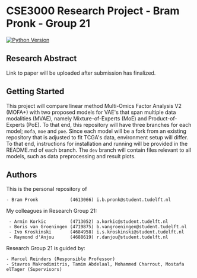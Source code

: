 # CSE3000 Research Project - Bram Pronk - Group 21

[![Python Version](https://img.shields.io/static/v1.svg?label=minimal_python_version&message=3.8.8&color=blue)](https://www.python.org/downloads)

## Research Abstract
Link to paper will be uploaded after submission has finalized.

## Getting Started
<!---

This section should contain installation, testing, and running instructions for people who want to get started with the project. 

- These instructions should work on a clean system.
- These instructions should work without having to install an IDE.
- You can specify that the user should have a certain operating system.

--->
This project will compare linear method Multi-Omics Factor Analysis V2 (MOFA+) with two proposed models for VAE's that span multiple data modalities (MVAE), namely Mixture-of-Experts (MoE) and Product-of-Experts (PoE). 
To that end, this repository will have three branches for each model; ```mofa```, ```moe``` and ```poe```. 
Since each model will be a fork from an existing repository that is adjusted to fit TCGA's data, environment setup will differ. To that end, instructions for installation and running will be provided in the README.md of each branch.
The ```dev``` branch will contain files relevant to all models, such as data preprocessing and result plots.

## Authors
This is the personal repository of

    - Bram Pronk            (4613066) i.b.pronk@student.tudelft.nl

My colleagues in Research Group 21:

     - Armin Korkic         (4713052) a.korkic@student.tudelft.nl
     - Boris van Groeningen (4719875) b.vangroeningen@student.tudelft.nl
     - Ivo Kroskinski       (4684958) i.s.kroskinski@student.tudelft.nl
     - Raymond d'Anjou      (4688619) r.danjou@student.tudelft.nl

Research Group 21 is guided by:
    
    - Marcel Reinders (Responsible Professor)
    - Stavros Makrodimitris, Tamim Abdelaal, Mohammed Charrout, Mostafa elTager (Supervisors)
